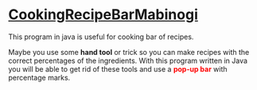 # <b><u>CookingRecipeBarMabinogi</u></b>
This program in java is useful for cooking bar of recipes.

Maybe you use some <b>hand tool</b> or trick so you can make recipes with the correct percentages of the ingredients.
With this program written in Java you will be able to get rid of these tools and use a <b><font color="red">pop-up bar</font></b> with percentage marks.

